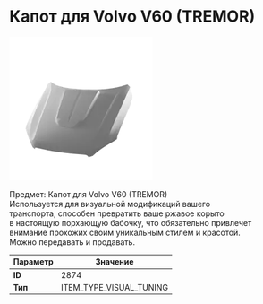# Капот для Volvo V60 (TREMOR)

![Item Image](../img/2874.webp?raw=true)

Предмет: Капот для Volvo V60 (TREMOR)<br>Используется для визуальной модификаций вашего<br>транспорта, способен превратить ваше ржавое корыто<br>в настоящую порхающую бабочку, что обязательно привлечет<br>внимание прохожих своим уникальным стилем и красотой.<br>Можно передавать и продавать.


| Параметр | Значение |
|----------|----------|
| **ID** | 2874 |
| **Тип** | ITEM_TYPE_VISUAL_TUNING |

